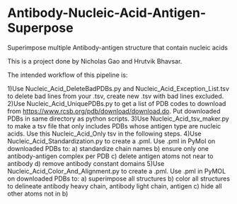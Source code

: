 # Antibody-Nucleic-Acid-Antigen-Superpose

Superimpose multiple Antibody-antigen structure that contain nucleic acids

This is a project done by Nicholas Gao and Hrutvik Bhavsar.

The intended workflow of this pipeline is:

   1)Use Nucleic_Acid_DeleteBadPDBs.py and Nucleic_Acid_Exception_List.tsv to delete bad lines from your .tsv,         create new .tsv with bad lines excluded.
   2)Use Nucleic_Acid_UniquePDBs.py to get a list of PDB codes to download from https://www.rcsb.org/pdb/download/download.do. Put downloaded PDBs in same directory as python scripts.
   3)Use Nucleic_Acid_tsv_maker.py to make a tsv file that only includes PDBs whose antigen type are nucleic acids. Use this Nucleic_Acid_Only tsv in the following steps.
   4)Use Nucleic_Acid_Standardization.py to create a .pml. Use .pml in PyMol on downloaded PDBs to: a) standardize chain names b) ensure only one antibody-antigen complex per PDB c) delete antigen atoms not near to antibody d) remove antibody constant domains
   5)Use Nucleic_Acid_Color_And_Alignment.py to create a .pml. Use .pml in PyMOL on downloaded PDBs to: a) superimpose all structures b) color all structures to delineate antibody heavy chain, antibody light chain, antigen c) hide all other atoms not in b)
